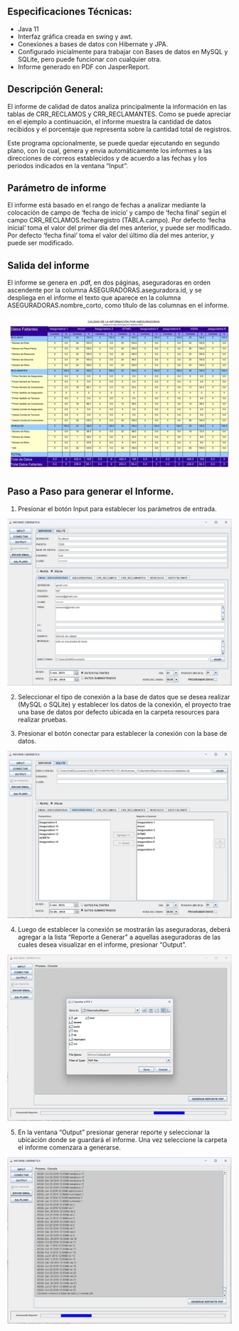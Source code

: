 ## Especificaciones Técnicas:

- Java 11
- Interfaz gráfica creada en swing y awt.
- Conexiones a bases de datos con Hibernate y JPA.
- Configurado inicialmente para trabajar con Bases de datos en MySQL y SQLite, pero puede funcionar con cualquier otra.
- Informe generado en PDF con JasperReport.

## Descripción General:

El informe de calidad de datos analiza principalmente la información en las tablas de CRR_RECLAMOS y CRR_RECLAMANTES. Como se puede apreciar en el ejemplo a continuación, el informe muestra la cantidad de datos recibidos y el porcentaje que representa sobre la cantidad total de registros.

Este programa opcionalmente, se puede quedar ejecutando en segundo plano, con lo cual, genera y envia automáticamente los informes a las direcciones de correos establecidos y de acuerdo a las fechas y los periodos indicados en la ventana “Input”.

## Parámetro de informe 
El informe está basado en el rango de fechas a analizar mediante la colocación de campo de ‘fecha de inicio’ y campo de ‘fecha final’ según el campo CRR_RECLAMOS.fecharegistro (TABLA.campo). Por defecto ‘fecha inicial’ toma el valor del primer día del mes anterior, y puede ser modificado. Por defecto ‘fecha final’ toma el valor del último día del mes anterior, y puede ser modificado.


## Salida del informe
 El informe se genera en .pdf, en dos páginas, aseguradoras en orden ascendente por la columna ASEGURADORAS.aseguradora.id, y se despliega en el informe el texto que aparece en la columna ASEGURADORAS.nombre_corto, como título de las columnas en el informe.
 
  ![Aquí la descripción de la imagen por si no carga](https://raw.githubusercontent.com/arochaj2/ciberneticaReport/main/assets/imagen_1.jpg)
 
## Paso a Paso para generar el Informe.
1.	Presionar el botón Input para establecer los parámetros de entrada.

  ![Aquí la descripción de la imagen por si no carga](https://raw.githubusercontent.com/arochaj2/ciberneticaReport/main/assets/imagen_2.jpg)


2.	Seleccionar el tipo de conexión a la base de datos que se desea realizar (MySQL o SQLite) y establecer los datos de la conexión, el proyecto trae una base de datos por defecto ubicada en la carpeta resources para realizar pruebas.

3.	Presionar el botón conectar para establecer la conexión con la base de datos.

  ![Aquí la descripción de la imagen por si no carga](https://raw.githubusercontent.com/arochaj2/ciberneticaReport/main/assets/imagen_3.jpg)
  
  4.	Luego de establecer la conexión se mostrarán las aseguradoras, deberá agregar a la lista “Reporte a Generar” a aquellas aseguradoras de las cuales desea visualizar en el informe, presionar “Output”.

  ![Aquí la descripción de la imagen por si no carga](https://raw.githubusercontent.com/arochaj2/ciberneticaReport/main/assets/imagen_4.jpg)
  
  5.	En la ventana “Output” presionar generar reporte y seleccionar la ubicación donde se guardará el informe. Una vez seleccione la carpeta el informe comenzara a generarse.

 ![Aquí la descripción de la imagen por si no carga](https://raw.githubusercontent.com/arochaj2/ciberneticaReport/main/assets/imagen_5.jpg)





